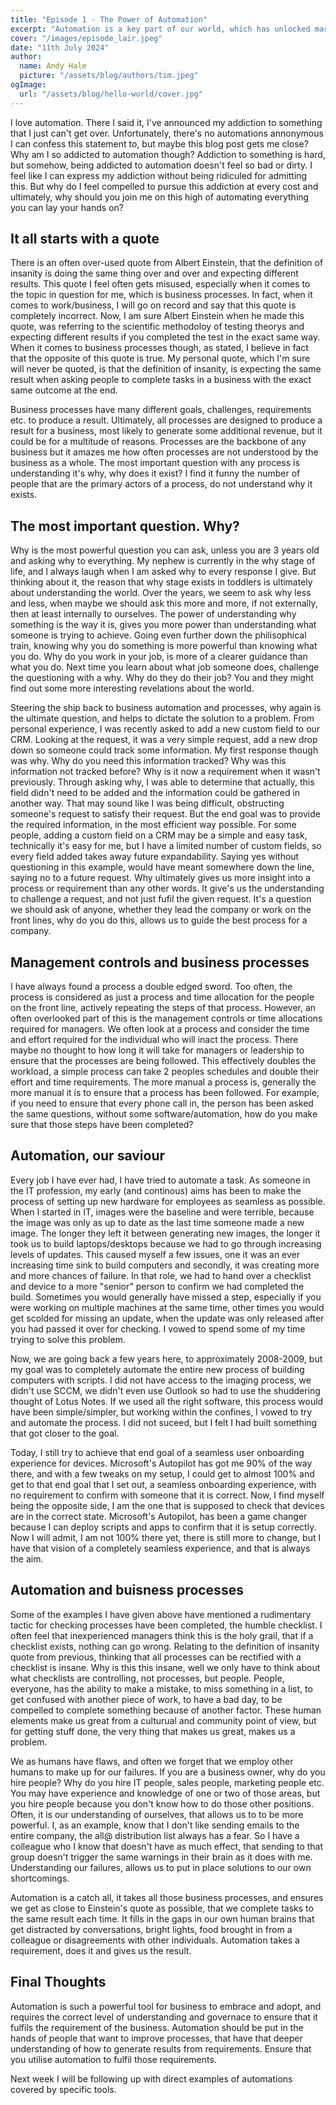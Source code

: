 ```yaml
---
title: "Episode 1 - The Power of Automation"
excerpt: "Automation is a key part of our world, which has unlocked massive gains for our daily lives. Many "
cover: "/images/episode_lair.jpeg"
date: "11th July 2024"
author:
  name: Andy Hale
  picture: "/assets/blog/authors/tim.jpeg"
ogImage:
  url: "/assets/blog/hello-world/cover.jpg"
---
```

I love automation. There I said it, I've announced my addiction to something that I just can't get over. Unfortunately, there's no automations annonymous I can confess this statement to, but maybe this blog post gets me close? Why am I so addicted to automation though? Addiction to something is hard, but somehow, being addicted to automation doesn't feel so bad or dirty. I feel like I can express my addiction without being ridiculed for admitting this. But why do I feel compelled to pursue this addiction at every cost and ultimately, why should you join me on this high of automating everything you can lay your hands on?

## It all starts with a quote
There is an often over-used quote from Albert Einstein, that the definition of insanity is doing the same thing over and over and expecting different results. This quote I feel often gets misused, especially when it comes to the topic in question for me, which is business processes. In fact, when it comes to work/business, I will go on record and say that this quote is completely incorrect. Now, I am sure Albert Einstein when he made this quote, was referring to the scientific methodoloy of testing theorys and expecting different results if you completed the test in the exact same way. When it comes to business processes though, as stated, I believe in fact that the opposite of this quote is true. My personal quote, which I'm sure will never be quoted, is that the definition of insanity, is expecting the same result when asking people to complete tasks in a business with the exact same outcome at the end.

Business processes have many different goals, challenges, requirements etc. to produce a result. Ultimately, all processes are designed to produce a result for a business, most likely to generate some additional revenue, but it could be for a multitude of reasons. Processes are the backbone of any business but it amazes me how often processes are not understood by the business as a whole. The most important question with any process is understanding it's why, why does it exist? I find it funny the number of people that are the primary actors of a process, do not understand why it exists. 

## The most important question. Why?
Why is the most powerful question you can ask, unless you are 3 years old and asking why to everything. My nephew is currently in the why stage of life, and I always laugh when I am asked why to every response I give. But thinking about it, the reason that why stage exists in toddlers is ultimately about understanding the world. Over the years, we seem to ask why less and less, when maybe we should ask this more and more, if not externally, then at least internally to ourselves. The power of understanding why something is the way it is, gives you more power than understanding what someone is trying to achieve. Going even further down the philisophical train, knowing why you do something is more powerful than knowing what you do. Why do you work in your job, is more of a clearer guidance than what you do. Next time you learn about what job someone does, challenge the questioning with a why. Why do they do their job? You and they might find out some more interesting revelations about the world.

Steering the ship back to business automation and processes, why again is the ultimate question, and helps to dictate the solution to a problem. From personal experience, I was recently asked to add a new custom field to our CRM. Looking at the request, it was a very simple request, add a new drop down so someone could track some information. My first response though was why. Why do you need this information tracked? Why was this information not tracked before? Why is it now a requirement when it wasn't previously. Through asking why, I was able to determine that actually, this field didn't need to be added and the information could be gathered in another way. That may sound like I was being difficult, obstructing someone's request to satisfy their request. But the end goal was to provide the required information, in the most efficient way possible. For some people, adding a custom field on a CRM may be a simple and easy task, technically it's easy for me, but I have a limited number of custom fields, so every field added takes away future expandability. Saying yes without questioning in this example, would have meant somewhere down the line, saying no to a future request. Why ultimately gives us more insight into a process or requirement than any other words. It give's us the understanding to challenge a request, and not just fufil the given request. It's a question we should ask of anyone, whether they lead the company or work on the front lines, why do you do this, allows us to guide the best process for a company.

## Management controls and business processes
I have always found a process a double edged sword. Too often, the process is considered as just a process and time allocation for the people on the front line, actively repeating the steps of that process. However, an often overlooked part of this is the management controls or time allocations required for managers. We often look at a process and consider the time and effort required for the individual who will inact the process. There maybe no thought to how long it will take for managers or leadership to ensure that the processes are being followed. This effectively doubles the workload, a simple process can take 2 peoples schedules and double their effort and time requirements. The more manual a process is, generally the more manual it is to ensure that a process has been followed. For example, if you need to ensure that every phone call in, the person has been asked the same questions, without some software/automation, how do you make sure that those steps have been completed?

## Automation, our saviour
Every job I have ever had, I have tried to automate a task. As someone in the IT profession, my early (and continous) aims has been to make the process of setting up new hardware for employees as seamless as possible. When I started in IT, images were the baseline and were terrible, because the image was only as up to date as the last time someone made a new image. The longer they left it between generating new images, the longer it took us to build laptops/desktops because we had to go through increasing levels of updates. This caused myself a few issues, one it was an ever increasing time sink to build computers and secondly, it was creating more and more chances of failure. In that role, we had to hand over a checklist and device to a more "senior" person to confirm we had completed the build. Sometimes you would generally have missed a step, especially if you were working on multiple machines at the same time, other times you would get scolded for missing an update, when the update was only released after you had passed it over for checking. I vowed to spend some of my time trying to solve this problem.

Now, we are going back a few years here, to approximately 2008-2009, but my goal was to completely automate the entire new process of building computers with scripts. I did not have access to the imaging process, we didn't use SCCM, we didn't even use Outlook so had to use the shuddering thought of Lotus Notes. If we used all the right software, this process would have been simple/simpler, but working within the confines, I vowed to try and automate the process. I did not suceed, but I felt I had built something that got closer to the goal.

Today, I still try to achieve that end goal of a seamless user onboarding experience for devices. Microsoft's Autopilot has got me 90% of the way there, and with a few tweaks on my setup, I could get to almost 100% and get to that end goal that I set out, a seamless onboarding experience, with no requirement to confirm with someone that it is correct. Now, I find myself being the opposite side, I am the one that is supposed to check that devices are in the correct state. Microsoft's Autopilot, has been a game changer because I can deploy scripts and apps to confirm that it is setup correctly. Now I will admit, I am not 100% there yet, there is still more to change, but I have that vision of a completely seamless experience, and that is always the aim.

## Automation and buisness processes
Some of the examples I have given above have mentioned a rudimentary tactic for checking processes have been completed, the humble checklist. I often feel that inexperienced managers think this is the holy grail, that if a checklist exists, nothing can go wrong. Relating to the definition of insanity quote from previous, thinking that all processes can be rectified with a checklist is insane. Why is this this insane, well we only have to think about what checklists are controlling, not processes, but people. People, everyone, has the ability to make a mistake, to miss something in a list, to get confused with another piece of work, to have a bad day, to be compelled to complete something because of another factor. These human elements make us great from a culturual and community point of view, but for getting stuff done, the very thing that makes us great, makes us a problem.

We as humans have flaws, and often we forget that we employ other humans to make up for our failures. If you are a business owner, why do you hire people? Why do you hire IT people, sales people, marketing people etc. You may have experience and knowledge of one or two of those areas, but you hire people because you don't know how to do those other positions. Often, it is our understanding of ourselves, that allows us to to be more powerful. I, as an example, know that I don't like sending emails to the entire company, the all@ distribution list always has a fear. So I have a colleague who I know that doesn't have as much effect, that sending to that group doesn't trigger the same warnings in their brain as it does with me. Understanding our failures, allows us to put in place solutions to our own shortcomings.

Automation is a catch all, it takes all those business processes, and ensures we get as close to Einstein's quote as possible, that we complete tasks to the same result each time. It fills in the gaps in our own human brains that get distracted by conversations, bright lights, food brought in from a colleague or disagreements with other individuals. Automation takes a requirement, does it and gives us the result.

## Final Thoughts
Automation is such a powerful tool for business to embrace and adopt, and requires the correct level of understanding and governace to ensure that it fulfils the requirement of the business. Automation should be put in the hands of people that want to improve processes, that have that deeper understanding of how to generate results from requirements. Ensure that you utilise automation to fulfil those requirements.

Next week I will be following up with direct examples of automations covered by specific tools.

